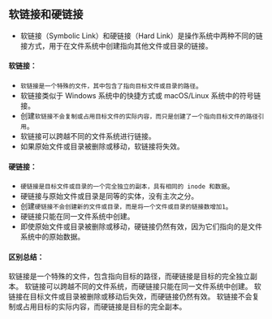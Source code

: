 ## 软链接和硬链接
* 软链接（Symbolic Link）和硬链接（Hard Link）是操作系统中两种不同的链接方式，用于在文件系统中创建指向其他文件或目录的链接。

#### 软链接：
* `软链接是一个特殊的文件，其中包含了指向目标文件或目录的路径`。
* 软链接类似于 Windows 系统中的快捷方式或 macOS/Linux 系统中的符号链接。
* 创建`软链接不会复制或占用目标文件的实际内容，而只是创建了一个指向目标文件的路径引用`。
* 软链接可以跨越不同的文件系统进行链接。
* 如果原始文件或目录被删除或移动，软链接将失效。

#### 硬链接：
* `硬链接是目标文件或目录的一个完全独立的副本，具有相同的 inode 和数据`。
* 硬链接与原始文件或目录是同等的实体，没有主次之分。
* 创建`硬链接不会创建新的文件或目录，而是将一个文件或目录的链接数增加1`。
* 硬链接只能在同一文件系统中创建。
* 即使原始文件或目录被删除或移动，硬链接仍然有效，因为它们指向的是文件系统中的原始数据。

#### 区别总结：
软链接是一个特殊的文件，包含指向目标的路径，而硬链接是目标的完全独立副本。
软链接可以跨越不同的文件系统，而硬链接只能在同一文件系统中创建。
软链接在目标文件或目录被删除或移动后失效，而硬链接仍然有效。
软链接不会复制或占用目标的实际内容，而硬链接是目标的完全副本。



